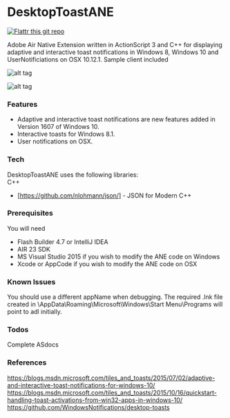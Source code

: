 # DesktopToastANE

[![Flattr this git repo](http://api.flattr.com/button/flattr-badge-large.png)](https://flattr.com/submit/auto?user_id=tuarua&url=https%3A%2F%2Fgithub.com%2Ftuarua%2FDesktopToastANE&title=DesktopToastANE&language=en_GB&tags=github&category=software)

Adobe Air Native Extension written in ActionScript 3 and C++ for displaying adaptive and interactive toast notifications in Windows 8, Windows 10 and UserNotificiations on OSX 10.12.1.
Sample client included

![alt tag](https://raw.githubusercontent.com/tuarua/DesktopToastANE/master/screenshots/screenshot1.png)

![alt tag](https://raw.githubusercontent.com/tuarua/DesktopToastANE/master/screenshots/screenshot2.jpg)

### Features  
 - Adaptive and interactive toast notifications are new features added in Version 1607 of Windows 10.
 - Interactive toasts for Windows 8.1.
 - User notifications on OSX.


### Tech

DesktopToastANE uses the following libraries:  
C++  
* [https://github.com/nlohmann/json/] - JSON for Modern C++

### Prerequisites

You will need
 
 - Flash Builder 4.7 or IntelliJ IDEA
 - AIR 23 SDK
 - MS Visual Studio 2015 if you wish to modify the ANE code on Windows
 - Xcode or AppCode if you wish to modify the ANE code on OSX

### Known Issues
You should use a different appName when debugging. The required .lnk file created in \AppData\Roaming\Microsoft\Windows\Start Menu\Programs will point to adl initially.

### Todos
Complete ASdocs

### References
https://blogs.msdn.microsoft.com/tiles_and_toasts/2015/07/02/adaptive-and-interactive-toast-notifications-for-windows-10/  
https://blogs.msdn.microsoft.com/tiles_and_toasts/2015/10/16/quickstart-handling-toast-activations-from-win32-apps-in-windows-10/  
https://github.com/WindowsNotifications/desktop-toasts    
